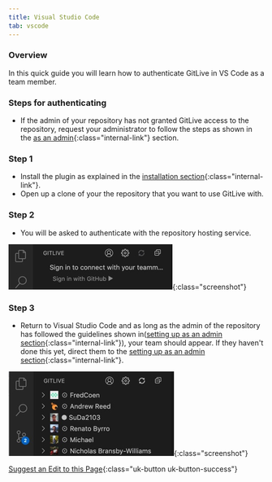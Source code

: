 ```yaml
---
title: Visual Studio Code
tab: vscode
---
```

### Overview

In this quick guide you will learn how to authenticate GitLive in VS Code as a team member.

### Steps for authenticating

* If the admin of your repository has not granted GitLive access to the repository, request your administrator to follow the steps as shown in the [as an admin](docs/admin){:class="internal-link"} section.

### Step 1

* Install the plugin as explained in the [installation section](/){:class="internal-link"}.
* Open up a clone of your the repository that you want to use GitLive with.

### Step 2

* You will be asked to authenticate with the repository hosting service.

![Authenticate with repository hosting service](/uploads/vscode-sign-in.jpg "Sign in"){:class="screenshot"}

### Step 3

* Return to Visual Studio Code and as long as the admin of the repository has followed the guidelines shown in([setting up as an admin section](/docs/admin){:class="internal-link"}), your team should appear. If they haven't done this yet, direct them to the [setting up as an admin section](/docs/admin){:class="internal-link"}.

![Confirm installation](/uploads/vscode-installed.jpg  "Confirm installation"){:class="screenshot"}


[Suggest an Edit to this Page](https://github.com/GitLiveApp/GitLive/edit/master/_sections/teammember-vscode.md){:class="uk-button uk-button-success"}
